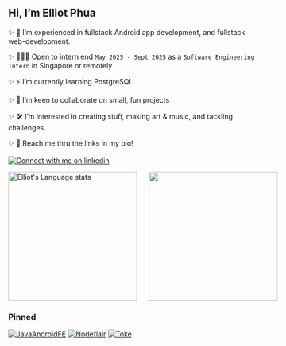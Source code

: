 
 ## Hi, I’m Elliot Phua  

 ✨  🎨 I’m experienced in fullstack Android app development, and fullstack web-development. 
   
 ✨ 👨🏻‍💻 Open to intern end `May 2025 - Sept 2025` as a `Software Engineering Intern` in Singapore or remotely  
   
 ✨  ⚡ I’m currently learning PostgreSQL.
   
 ✨  🐾 I’m keen to collaborate on small, fun projects
 
 ✨  🛠️ I’m interested in creating stuff, making art & music, and tackling challenges  
   
 ✨ 📱 Reach me thru the links in my bio!\
 \
 <a href="https://www.linkedin.com/in/elliotphua"><img src="https://img.shields.io/badge/LinkedIn-3572A5?style=for-the-badge&logo=linkedin&logoColor=white#gh-light-mode-only" alt="Connect with me on linkedin" ></a>
 <br/>
 <div style="display:flex;flex:row;height:259;">
 <img style="height:inherit;" src="https://github-readme-stats-git-masterrstaa-rickstaa.vercel.app/api/top-langs/?username=ElliotMonde&layout=compact&langs_count=8&role=owner,collaborator&theme=synthwave" alt="Elliot's Language stats" />&nbsp;&nbsp;&nbsp;&nbsp;&nbsp;&nbsp;<img style="height:inherit;" src="https://github-readme-stats.vercel.app/api?username=ElliotMonde&show_icons=true&hide_rank=true&theme=synthwave&include_all_commits=true"/>
 </div>

<h3>Pinned</h3>

<a target="_blank" href="https://github.com/ElliotMonde/JavaAndroidFE">![JavaAndroidFE](https://github-readme-stats.vercel.app/api/pin/?username=ElliotMonde&repo=JavaAndroidFE&theme=tokyonight)</a>&nbsp;<a target="_blank" href="https://github.com/ElliotMonde/Nodeflair_assessment">![Nodeflair](https://github-readme-stats.vercel.app/api/pin/?username=ElliotMonde&repo=Nodeflair_assessment&theme=tokyonight)</a>
<a target="_blank" href="https://github.com/ElliotMonde/Toke-UX-Case-Study">![Toke](https://github-readme-stats.vercel.app/api/pin/?username=ElliotMonde&repo=Toke-UX-Case-Study&theme=tokyonight)</a>

<!---
ElliotMonde/ElliotMonde is a ✨ special ✨ repository because its `README.md` (this file) appears on your GitHub profile.
You can click the Preview link to take a look at your changes.
--->
